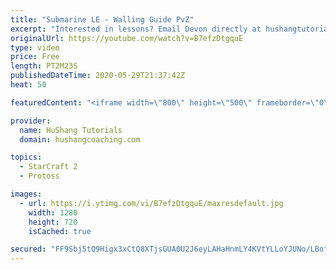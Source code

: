 ```yaml
---
title: "Submarine LE - Walling Guide PvZ"
excerpt: "Interested in lessons? Email Devon directly at hushangtutorials@outlook.com ------------------------------------------------------------------------------------------------------- Want to support HuShang Tutorials directly? Patreon is a website where you can contribute a monthly donation that will help"
originalUrl: https://youtube.com/watch?v=B7efzDtgquE
type: video
price: Free
length: PT2M23S
publishedDateTime: 2020-05-29T21:37:42Z
heat: 50

featuredContent: "<iframe width=\"800\" height=\"500\" frameborder=\"0\" src=\"https://www.youtube.com/embed/B7efzDtgquE\" allow=\"accelerometer; autoplay; encrypted-media; gyroscope; picture-in-picture\" allowfullscreen></iframe>"

provider:
  name: HuShang Tutorials
  domain: hushangcoaching.com

topics:
  - StarCraft 2
  - Protoss

images:
  - url: https://i.ytimg.com/vi/B7efzDtgquE/maxresdefault.jpg
    width: 1280
    height: 720
    isCached: true

secured: "FF9Sbj5tQ9Higx3xCtQ8XTjsGUA0U2J6eyLAHaHnmLY4KVtYLLoYJUNo/LBofgwVfTAjxpx3CXaEs5X0FlhSqBjwkJA2G8P6TbW76joDKP6EcbP/M/HNGJxonZRYFsE9Ir5oZKrI1ggb+pEb2IULMpKDhad1ihn1+hfj9VrhSVk+oqtxGdPowwf6FXP3XNaQiP1cf8Ik4EONBF5QpRJHKR6wllD24Gpzm1KQmVl2cZGKaXawvIGBV64U6VjDdJFv3b60qLn9PC8H59A+lhoSs9ToV3wt9AZH/IfjYcwyCD5axFjXbnnE21LQ+ptrxBPrAWGaKmXoaHS2qAqdUuEjSVz0+c3LzIdX3n+dIOBBxiBI31kDQza9B9MH/CMapC6nxmNZwECWE1Za3DMoP0I4PpPo5QDUHP1dyBCBe1tacgY=;kjRof5uUnIeOlzP6RUKrzg=="
---
```


